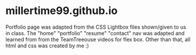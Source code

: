 # millertime99.github.io

Portfolio page was adapted from the CSS Lightbox files shown/given to us in class.
The "home" "portfolio" "resume" "contact" nav was adapted and learned from from the TeamTreeouse videos for flex box.
Other than that, all html and css was created by me :)
